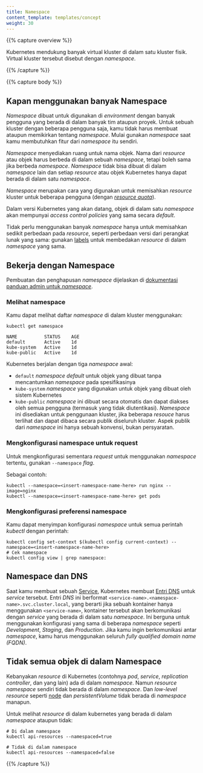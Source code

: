 ```yaml
---
title: Namespace
content_template: templates/concept
weight: 30
---
```


{{% capture overview %}}

Kubernetes mendukung banyak virtual kluster di dalam satu kluster fisik. Virtual kluster tersebut disebut dengan *namespace*.

{{% /capture %}}


{{% capture body %}}

## Kapan menggunakan banyak Namespace

*Namespace* dibuat untuk digunakan di *environment* dengan banyak pengguna yang berada di dalam banyak tim ataupun proyek. Untuk sebuah kluster dengan beberapa pengguna saja, kamu tidak harus membuat ataupun memikirkan tentang *namespace*. Mulai gunakan *namespace* saat kamu membutuhkan fitur dari *namespace* itu sendiri.

*Namespace* menyediakan ruang untuk nama objek. Nama dari *resource* atau objek harus berbeda di dalam sebuah *namespace*, tetapi boleh sama jika berbeda *namespace*. *Namespace* tidak bisa dibuat di dalam *namespace* lain dan setiap *resource* atau objek Kubernetes hanya dapat berada di dalam satu *namespace*.

*Namespace* merupakan cara yang digunakan untuk memisahkan *resource* kluster untuk beberapa pengguna (dengan [*resource quota*](/docs/concepts/policy/resource-quotas/)).

Dalam versi Kubernetes yang akan datang, objek di dalam satu *namespace* akan mempunyai *access control policies* yang sama secara *default*.

Tidak perlu menggunakan banyak *namespace* hanya untuk memisahkan sedikit perbedaan pada *resource*, seperti perbedaan versi dari perangkat lunak yang sama: gunakan [labels](/docs/user-guide/labels) untuk membedakan *resource* di dalam *namespace* yang sama.

## Bekerja dengan Namespace

Pembuatan dan penghapusan *namespace* dijelaskan di [dokumentasi panduan admin untuk *namespace*](/docs/admin/namespaces).


### Melihat namespace

Kamu dapat melihat daftar *namespace* di dalam kluster menggunakan:

```shell
kubectl get namespace
```
```
NAME          STATUS    AGE
default       Active    1d
kube-system   Active    1d
kube-public   Active    1d
```

Kubernetes berjalan dengan tiga *namespace* awal:
   * `default` *namespace default* untuk objek yang dibuat tanpa mencantumkan *namespace* pada spesifikasinya
   * `kube-system` *namespace* yang digunakan untuk objek yang dibuat oleh sistem Kubernetes
   * `kube-public` *namespace* ini dibuat secara otomatis dan dapat diakses oleh semua pengguna (termasuk yang tidak diutentikasi). *Namespace* ini disediakan untuk penggunaan kluster, jika beberapa *resouce* harus terlihat dan dapat dibaca secara publik diseluruh kluster. Aspek publik dari *namespace* ini hanya sebuah konvensi, bukan persyaratan.


### Mengkonfigurasi namespace untuk request

Untuk mengkonfigurasi sementara *request* untuk menggunakan *namespace* tertentu, gunakan `--namespace` *flag*.

Sebagai contoh:

```shell
kubectl --namespace=<insert-namespace-name-here> run nginx --image=nginx
kubectl --namespace=<insert-namespace-name-here> get pods
```

### Mengkonfigurasi preferensi namespace 

Kamu dapat menyimpan konfigurasi *namespace* untuk semua perintah *kubectl* dengan perintah:

```shell
kubectl config set-context $(kubectl config current-context) --namespace=<insert-namespace-name-here>
# Cek namespace
kubectl config view | grep namespace:
```

## Namespace dan DNS

Saat kamu membuat sebuah [Service](/docs/user-guide/services), Kubernetes membuat [Entri DNS](/docs/concepts/services-networking/dns-pod-service/) untuk *service* tersebut. Entri *DNS* ini berformat `<service-name>.<namespace-name>.svc.cluster.local`, yang berarti jika sebuah kontainer hanya menggunakan `<service-name>`, kontainer tersebut akan berkomunikasi dengan *service* yang berada di dalam satu *namespace*. Ini berguna untuk menggunakan konfigurasi yang sama di beberapa *namespace* seperti *Development*, *Staging*, dan *Production*. Jika kamu ingin berkomunikasi antar *namespace*, kamu harus menggunakan seluruh *fully qualified domain name (FQDN)*.


## Tidak semua objek di dalam Namespace

Kebanyakan *resource* di Kubernetes (contohnya *pod*, *service*, *replication controller*, dan yang lain) ada di dalam *namespace*. Namun *resource namespace* sendiri tidak berada di dalam *namespace*. Dan *low-level resource* seperti [node](/docs/admin/node) dan *persistentVolume* tidak berada di *namespace* manapun.

Untuk melihat *resource* di dalam kubernetes yang berada di dalam *namespace* ataupun tidak:

```shell
# Di dalam namespace
kubectl api-resources --namespaced=true

# Tidak di dalam namespace
kubectl api-resources --namespaced=false
```

{{% /capture %}}
